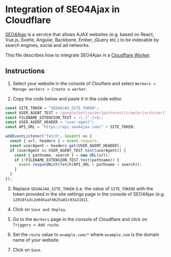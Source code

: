 # Integration of SEO4Ajax in Cloudflare


[SEO4Ajax](https://www.seo4ajax.com) is a service that allows AJAX websites
(e.g. based on React, Vue.js, Svelte, Angular, Backbone, Ember, jQuery etc.) to
be indexable by search engines, social and ad networks.

This file describes how to integrate SEO4Ajax in a [Cloudflare Worker](https://workers.cloudflare.com/).

## Instructions

1. Select your website in the console of Clouflare and select `Workers > Manage workers > Create a worker`.

2. Copy the code below and paste it in the code editor.

```js
const SITE_TOKEN = "SEO4AJAX_SITE_TOKEN";
const USER_AGENT_TEST = /google|bot|spider|pinterest|crawler|archiver|flipboardproxy|mediapartners|facebookexternalhit|insights|quora|whatsapp|slurp/i;
const FILENAME_EXTENSION_TEST = /\.[^.]+$/; 
const USER_AGENT_HEADER = "user-agent";
const API_URL = "https://api.seo4ajax.com/" + SITE_TOKEN;

addEventListener("fetch", (event) => {
  const { url, headers } = event.request;
  const userAgent = headers.get(USER_AGENT_HEADER);
  if (userAgent && USER_AGENT_TEST.test(userAgent)) {
    const { pathname, search } = new URL(url);
    if (!FILENAME_EXTENSION_TEST.test(pathname)) {
      event.respondWith(fetch(API_URL + pathname + search));
    }
  }
});
```

3. Replace `SEO4AJAX_SITE_TOKEN` (i.e. the value of `SITE_TOKEN`) with the token provided in the site settings page in the console of SEO4Ajax (e.g. `12918fa3c2e945aaf4625a81c93a3181`).

4. Click on `Save and Deploy`.

5. Go to the `Workers` page in the console of Cloudflare and click on `Triggers > Add route`.

6. Set the `route` value to `example.com/*` where `example.com` is the domain name of your website.

7. Click on `Save`.
